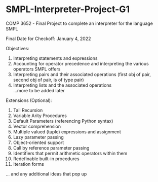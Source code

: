 # SMPL-Interpreter-Project-G1
COMP 3652 - Final Project to complete an interpreter for the language SMPL

Final Date for Checkoff: January 4, 2022 

Objectives:
1. Interpreting statements and expressions
2. Accounting for operator precedence and interpreting the various operators SMPL offers
3. Interpreting pairs and their associated operations (first obj of pair, second obj of pair, is of type pair)
4. Interpreting lists and the associated operations   
...more to be added later

Extensions (Optional):
1. Tail Recursion
2. Variable Arity Procedures
3. Default Parameters (referencing Python syntax)
4. Vector comprehension
5. Multiple valued (tuple) expressions and assignment
6. Lazy parameter passing
7. Object-oriented support
8. Call by reference parameter passing
9. Identifiers that permit arithmetic operators within them
10. Redefinable built-in procedures
11. Iteration forms

... and any additional ideas that pop up

